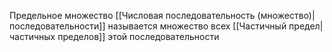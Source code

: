 ---
---

Предельное множество [[Числовая последовательность (множество)|последовательности]] называется множество всех [[Частичный предел|частичных пределов]] этой последовательности